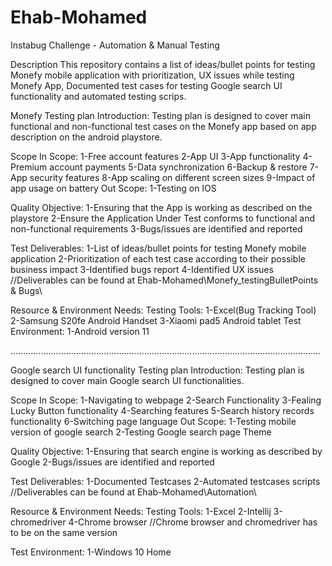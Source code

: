 # Ehab-Mohamed
 Instabug Challenge - Automation & Manual Testing

Description
 This repository contains a list of ideas/bullet points for testing Monefy mobile application with prioritization, UX issues while testing Monefy App, Documented test cases for testing Google search UI functionality and automated testing scrips.
 
Monefy Testing plan
 Introduction:
   Testing plan is designed to cover main functional and non-functional test cases on the Monefy app based on app description on the android playstore.
   
  Scope
   In Scope:
     1-Free account features
     2-App UI
     3-App functionality
     4-Premium account payments
     5-Data synchronization
     6-Backup & restore
     7-App security features
     8-App scaling on different screen sizes
     9-Impact of app usage on battery
   Out Scope:
     1-Testing on IOS
     
  Quality Objective:
    1-Ensuring that the App is working as described on the playstore
    2-Ensure the Application Under Test conforms to functional and non-functional requirements
    3-Bugs/issues are identified and reported

 Test Deliverables:
  1-List of ideas/bullet points for testing Monefy mobile application
  2-Prioritization of each test case according to their possible business impact
  3-Identified bugs report
  4-Identified UX issues
 //Deliverables can be found at Ehab-Mohamed\Monefy_testingBulletPoints & Bugs\
     
 Resource & Environment Needs:
  Testing Tools:
    1-Excel(Bug Tracking Tool)
    2-Samsung S20fe Android Handset
    3-Xiaomi pad5 Android tablet
  Test Environment:
    1-Android version 11


...........................................................................................................................


Google search UI functionality Testing plan
 Introduction:
   Testing plan is designed to cover main Google search UI functionalities.
   
  Scope
   In Scope:
     1-Navigating to webpage
     2-Search Functionality
     3-Fealing Lucky Button functionality
     4-Searching features
     5-Search history records functionality
     6-Switching page language
   Out Scope:
     1-Testing mobile version of google search
     2-Testing Google search page Theme
     
  Quality Objective:
    1-Ensuring that search engine is working as described by Google
    2-Bugs/issues are identified and reported

 Test Deliverables:
  1-Documented Testcases
  2-Automated testcases scripts
 //Deliverables can be found at Ehab-Mohamed\Automation\
     
 Resource & Environment Needs:
  Testing Tools:
    1-Excel
    2-Intellij
    3-chromedriver
    4-Chrome browser
    //Chrome browser and chromedriver has to be on the same version
    
  Test Environment:
    1-Windows 10 Home
